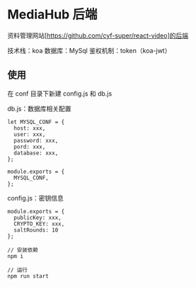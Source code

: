 # MediaHub 后端

资料管理网站[https://github.com/cyf-super/react-video]的后端

技术栈：koa
数据库：MySql
鉴权机制：token（koa-jwt）

## 使用

在 conf 目录下新建 config.js 和 db.js

db.js：数据库相关配置

```
let MYSQL_CONF = {
  host: xxx,
  user: xxx,
  password: xxx,
  pord: xxx,
  database: xxx,
};

module.exports = {
  MYSQL_CONF,
};
```

config.js：密钥信息

```
module.exports = {
  publicKey: xxx,
  CRYPTO_KEY: xxx,
  saltRounds: 10
};
```

```
// 安装依赖
npm i

// 运行
npm run start
```
